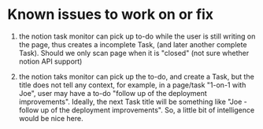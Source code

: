 # Known issues to work on or fix

1. the notion task monitor can pick up to-do while the user is still writing on the page, thus creates a incomplete Task, (and later another complete Task). Should we only scan page when it is "closed" (not sure whether notion API support)

2. the notion taks monitor can pick up the to-do, and create a Task, but the title does not tell any context, for example, in a page/task "1-on-1 with Joe", user may have a to-do "follow up of the deployment improvements". Ideally, the next Task title will be something like "Joe - follow up of the deployment improvements". So, a little bit of intelligence would be nice here.
